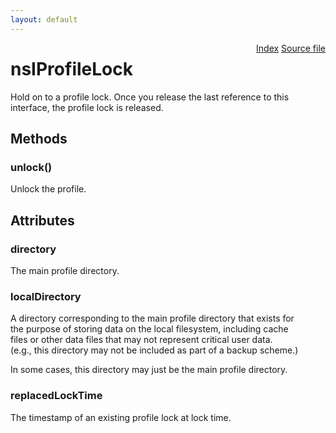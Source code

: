```yaml
---
layout: default
---
```

<div class='links' style='float:right'><a href="../index.html">Index</a>
<a href="http://dxr.mozilla.org/mozilla-central/source/toolkit/profile/nsIToolkitProfile.idl">Source file</a>
</div>

# nsIProfileLock #
  
Hold on to a profile lock. Once you release the last reference to this  
interface, the profile lock is released.  
  

## Methods ##

### unlock() ###
  
Unlock the profile.  
  

## Attributes ##

### directory ###
  
The main profile directory.  
  

### localDirectory ###
  
A directory corresponding to the main profile directory that exists for  
the purpose of storing data on the local filesystem, including cache  
files or other data files that may not represent critical user data.  
(e.g., this directory may not be included as part of a backup scheme.)  
  
In some cases, this directory may just be the main profile directory.  
  

### replacedLockTime ###
  
The timestamp of an existing profile lock at lock time.  
  
